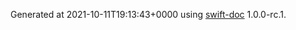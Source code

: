 Generated at 2021-10-11T19:13:43+0000 using [swift-doc](https://github.com/SwiftDocOrg/swift-doc) 1.0.0-rc.1.
